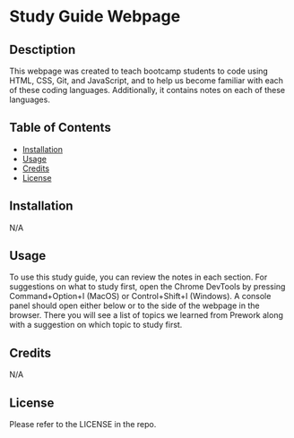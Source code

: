 # Study Guide Webpage

## Desctiption

This webpage was created to teach bootcamp students to code using HTML, CSS, Git, and JavaScript, and to help us become familiar with each of these coding languages. Additionally, it contains notes on each of these languages.

## Table of Contents

- [Installation](#installation)
- [Usage](#usage)
- [Credits](#Credits)
- [License](#license)

## Installation
N/A
## Usage
To use this study guide, you can review the notes in each section. For suggestions on what to study first, open the Chrome DevTools by pressing Command+Option+I (MacOS) or Control+Shift+I (Windows). A console panel should open either below or to the side of the webpage in the browser. There you will see a list of topics we learned from Prework along with a suggestion on which topic to study first.
## Credits
N/A
## License
Please refer to the LICENSE in the repo.